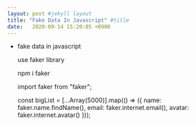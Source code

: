 ```yaml
---
layout: post #jekyll layout
title: "Fake Data In Javascript" #title 
date:   2020-09-14 15:20:05 +0900                 
---
```


-   fake data in javascript

    use faker library

    npm i faker

    import faker from "faker";
    
    const bigList = [...Array(5000)].map(() => ({
        name: faker.name.findName(),
        email: faker.internet.email(),
        avatar: faker.internet.avatar()
    }));

